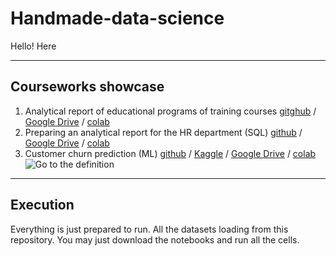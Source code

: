 # Handmade-data-science
Hello! Here 
***
## Courseworks showcase
1. Analytical report of educational programs of training courses [gitghub](https://github.com/RuslanOraev/handmade-data-science/blob/main/notebooks/courseworks/OraevR_coursework_analytics_1.ipynb) / [Google Drive](https://drive.google.com/file/d/1h-o5B7C1ChDRmG8frcMsA3DGLyH3SWQr/view?usp=sharing)  / [colab](https://colab.research.google.com/drive/1h-o5B7C1ChDRmG8frcMsA3DGLyH3SWQr)<br>
2. Preparing an analytical report for the HR department (SQL) [github](https://github.com/RuslanOraev/handmade-data-science/blob/main/notebooks/courseworks/OraevR_Coursework_analytics_2.ipynb) / [Google Drive](https://drive.google.com/file/d/1-q0e6rFd-c4i39ELLPT8cGBXygAEA5Mb/view?usp=sharing) / [colab](https://colab.research.google.com/drive/1-q0e6rFd-c4i39ELLPT8cGBXygAEA5Mb)<br>
3. Customer churn prediction (ML) [github](https://github.com/RuslanOraev/handmade-data-science/blob/main/notebooks/courseworks/Coursework_ML.ipynb) / [Kaggle](https://www.kaggle.com/ruslanoraev/coursework-ml) / [Google Drive](https://drive.google.com/file/d/1xq2tQejEGu2RAV3uoSeXUl_cUIWWIYCq/view?usp=sharing) / [colab](https://colab.research.google.com/drive/1xq2tQejEGu2RAV3uoSeXUl_cUIWWIYCq)<br>
![Go to the definition](https://github.com/RuslanOraev/handmade-data-science/blob/main/Introduction/ML_cw.gif)<br>
***
## Execution
Everything is just prepared to run. All the datasets loading from this repository. You may just download the notebooks and run all the cells.
